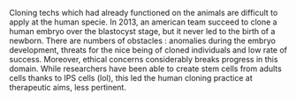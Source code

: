 Cloning techs which had already functioned on the animals are difficult to apply at the human specie. In 2013, an american team succeed to clone a human embryo over 
the blastocyst stage, but it never led to the birth of a newborn. There are numbers of obstacles : anomalies during the embryo development, threats for the nice being of cloned individuals and low rate of success. Moreover, ethical concerns considerably breaks progress in this domain. While researchers have been able to create stem cells from adults cells thanks to IPS cells (lol), this led the human cloning practice at therapeutic aims, less pertinent. 

